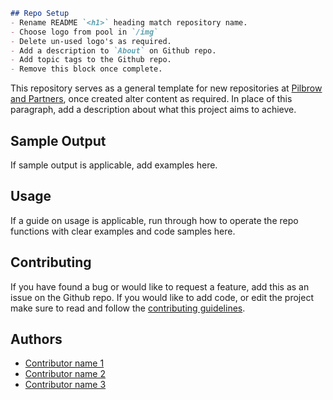 ```markdown
## Repo Setup
- Rename README `<h1>` heading match repository name.
- Choose logo from pool in `/img`
- Delete un-used logo's as required.
- Add a description to `About` on Github repo.
- Add topic tags to the Github repo.
- Remove this block once complete.
```

This repository serves as a general template for new repositories at [Pilbrow and Partners](https://github.com/pilbrowandpartners), once created alter content as required. In place of this paragraph, add a description about what this project aims to achieve.

## Sample Output
If sample output is applicable, add examples here.

## Usage
If a guide on usage is applicable, run through how to operate the repo functions with clear examples and code samples here.

## Contributing
 If you have found a bug or would like to request a feature, add this as an issue on the Github repo. If you would like to add code, or edit the project make sure to read and follow the [contributing guidelines](CONTRIBUTING.md).

## Authors
* [Contributor name 1](#profile-url)
* [Contributor name 2](#profile-url)
* [Contributor name 3](#profile-url)
